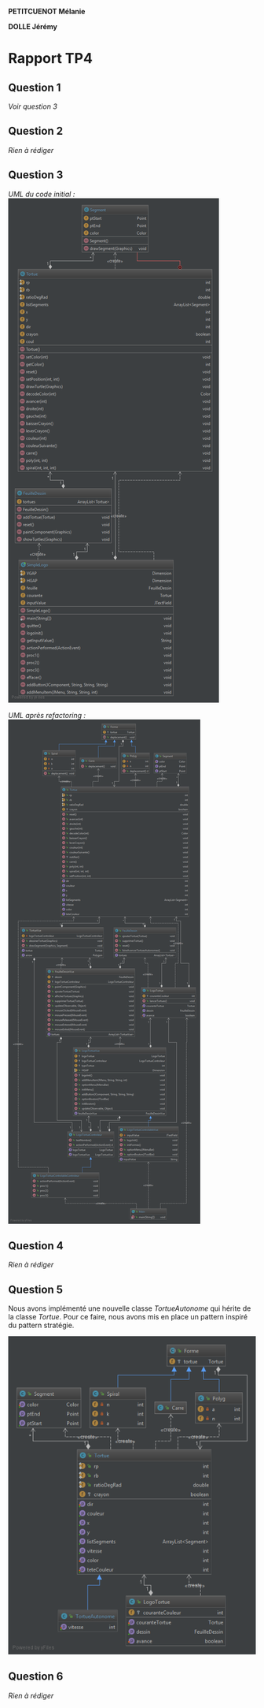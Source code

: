 **PETITCUENOT Mélanie**

**DOLLE Jérémy**

# Rapport TP4

## Question 1
*Voir question 3*
## Question 2
*Rien à rédiger*

## Question 3

*UML du code initial :*
![UMLinit](images/diagramStart.png)

*UML après refactoring :*
![UMLmvc](images/diagramMVC.png)

## Question 4
*Rien à rédiger*

## Question 5

Nous avons implémenté une nouvelle classe *TortueAutonome* qui hérite de la classe *Tortue*.
Pour ce faire, nous avons mis en place un pattern inspiré du pattern stratégie.

![UMLModele](images/diagramModele.png)

## Question 6
*Rien à rédiger*

